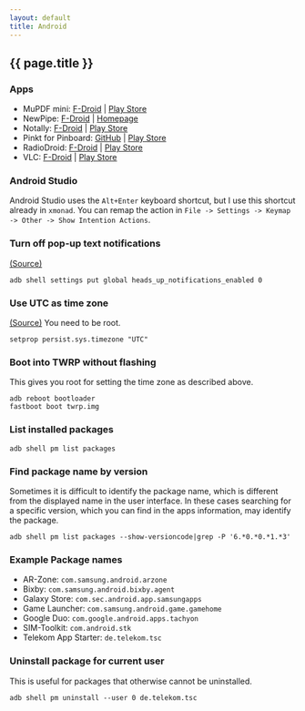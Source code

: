 ```yaml
---
layout: default
title: Android
---
```


## {{ page.title }}

### Apps

- MuPDF mini: [F-Droid][1] &#124; [Play Store][2]
- NewPipe: [F-Droid][7] &#124; [Homepage][8]
- Notally: [F-Droid][3] &#124; [Play Store][4]
- Pinkt for Pinboard: [GitHub][12] &#124; [Play Store][11]
- RadioDroid: [F-Droid][5] &#124; [Play Store][6]
- VLC: [F-Droid][9] &#124; [Play Store][10]

[1]: https://f-droid.org/en/packages/com.artifex.mupdf.mini.app/
[2]: https://play.google.com/store/apps/details?id=com.artifex.mupdf.mini.app
[3]: https://f-droid.org/en/packages/com.omgodse.notally/
[4]: https://play.google.com/store/apps/details?id=com.omgodse.notally
[5]: https://f-droid.org/en/packages/net.programmierecke.radiodroid2/
[6]: https://play.google.com/store/apps/details?id=net.programmierecke.radiodroid2
[7]: https://f-droid.org/en/packages/org.schabi.newpipe/
[8]: https://newpipe.net/#download
[9]: https://f-droid.org/en/packages/org.videolan.vlc/
[10]: https://play.google.com/store/apps/details?id=org.videolan.vlc
[11]: https://play.google.com/store/apps/details?id=com.fibelatti.pinboard
[12]: https://github.com/fibelatti/pinboard-kotlin

### Android Studio

Android Studio uses the `Alt+Enter` keyboard shortcut, but I use this shortcut already in `xmonad`.
You can remap the action in `File -> Settings -> Keymap -> Other -> Show Intention Actions`.

### Turn off pop-up text notifications

[(Source)](https://forums.androidcentral.com/android-5-0-lollipop/462892-can-you-turn-off-pop-up-text-notifications-2.html#post4481154)

    adb shell settings put global heads_up_notifications_enabled 0

### Use UTC as time zone

[(Source)](https://android.stackexchange.com/questions/45502/how-to-add-timezone-to-world-clock-when-you-dont-know-the-city) You need to be root.

    setprop persist.sys.timezone "UTC"

### Boot into TWRP without flashing

This gives you root for setting the time zone as described above.

    adb reboot bootloader
    fastboot boot twrp.img

### List installed packages

    adb shell pm list packages

### Find package name by version

Sometimes it is difficult to identify the package name, which is different from
the displayed name in the user interface.
In these cases searching for a specific version, which you can find in the apps
information, may identify the package.

    adb shell pm list packages --show-versioncode|grep -P '6.*0.*0.*1.*3'

### Example Package names

- AR-Zone: `com.samsung.android.arzone`
- Bixby: `com.samsung.android.bixby.agent`
- Galaxy Store: `com.sec.android.app.samsungapps`
- Game Launcher: `com.samsung.android.game.gamehome`
- Google Duo: `com.google.android.apps.tachyon`
- SIM-Toolkit: `com.android.stk`
- Telekom App Starter: `de.telekom.tsc`

### Uninstall package for current user

This is useful for packages that otherwise cannot be uninstalled.

    adb shell pm uninstall --user 0 de.telekom.tsc
